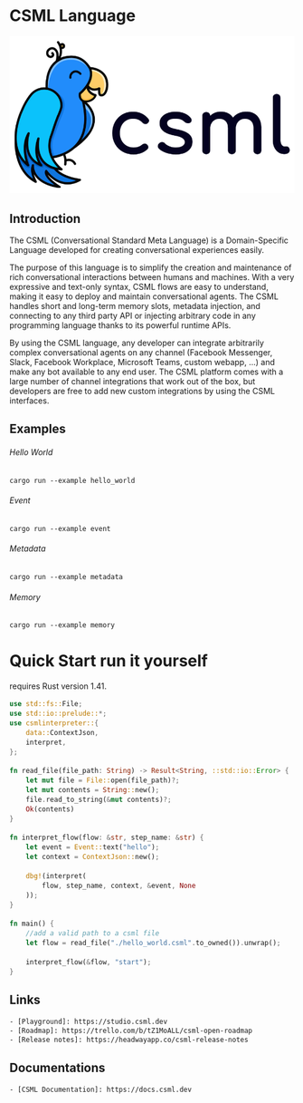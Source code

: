 # CSML Language
![](./images/csml-horizontal-whitebg-v3.png)

## Introduction
The CSML (Conversational Standard Meta Language) is a Domain-Specific Language developed for creating conversational experiences easily.

The purpose of this language is to simplify the creation and maintenance of rich conversational interactions between humans and machines. With a very expressive and text-only syntax, CSML flows are easy to understand, making it easy to deploy and maintain conversational agents. The CSML handles short and long-term memory slots, metadata injection, and connecting to any third party API or injecting arbitrary code in any programming language thanks to its powerful runtime APIs.

By using the CSML language, any developer can integrate arbitrarily complex conversational agents on any channel (Facebook Messenger, Slack, Facebook Workplace, Microsoft Teams, custom webapp, ...) and make any bot available to any end user. The CSML platform comes with a large number of channel integrations that work out of the box, but developers are free to add new custom integrations by using the CSML interfaces.

## Examples

###### Hello World
    cargo run --example hello_world

###### Event
    cargo run --example event

###### Metadata
    cargo run --example metadata

###### Memory
    cargo run --example memory

# Quick Start run it yourself
 requires Rust version 1.41.

```rust
use std::fs::File;
use std::io::prelude::*;
use csmlinterpreter::{
    data::ContextJson,
    interpret,
};

fn read_file(file_path: String) -> Result<String, ::std::io::Error> {
    let mut file = File::open(file_path)?;
    let mut contents = String::new();
    file.read_to_string(&mut contents)?;
    Ok(contents)
}

fn interpret_flow(flow: &str, step_name: &str) {
    let event = Event::text("hello");
    let context = ContextJson::new();

    dbg!(interpret(
        flow, step_name, context, &event, None
    ));
}

fn main() {
    //add a valid path to a csml file
    let flow = read_file("./hello_world.csml".to_owned()).unwrap();

    interpret_flow(&flow, "start");
}
```

## Links
    - [Playground]: https://studio.csml.dev
    - [Roadmap]: https://trello.com/b/tZ1MoALL/csml-open-roadmap
    - [Release notes]: https://headwayapp.co/csml-release-notes
## Documentations
    - [CSML Documentation]: https://docs.csml.dev
<!-- lib rs docs -->
